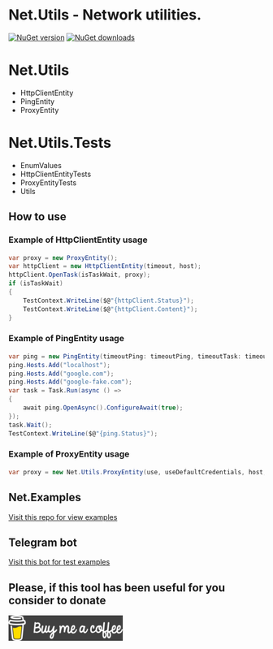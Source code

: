 # **Net.Utils** - Network utilities.

[![NuGet version](https://img.shields.io/nuget/v/Net.Utils.svg?style=flat)](https://www.nuget.org/packages/Net.Utils/)
[![NuGet downloads](https://img.shields.io/nuget/dt/Net.Utils.svg)](https://www.nuget.org/packages/Net.Utils/)

# Net.Utils
- HttpClientEntity
- PingEntity
- ProxyEntity

# Net.Utils.Tests
- EnumValues
- HttpClientEntityTests
- ProxyEntityTests
- Utils

## How to use
### Example of HttpClientEntity usage
```C#
var proxy = new ProxyEntity();
var httpClient = new HttpClientEntity(timeout, host);
httpClient.OpenTask(isTaskWait, proxy);
if (isTaskWait)
{
    TestContext.WriteLine($@"{httpClient.Status}");
    TestContext.WriteLine($@"{httpClient.Content}");
}
```
### Example of PingEntity usage
```C#
var ping = new PingEntity(timeoutPing: timeoutPing, timeoutTask: timeoutTask, useRepeat: false, useStopWatch: useStopWatch);
ping.Hosts.Add("localhost");
ping.Hosts.Add("google.com");
ping.Hosts.Add("google-fake.com");
var task = Task.Run(async () =>
{
    await ping.OpenAsync().ConfigureAwait(true);
});
task.Wait();
TestContext.WriteLine($@"{ping.Status}");
```
### Example of ProxyEntity usage
```C#
var proxy = new Net.Utils.ProxyEntity(use, useDefaultCredentials, host, port, domain, username, password);
```
## Net.Examples
[Visit this repo for view examples](https://github.com/DamianMorozov/Net.Examples)

## Telegram bot
[Visit this bot for test examples](tg://resolve?domain=NetUtilsBot)

## Please, if this tool has been useful for you consider to donate
[![Buy me a coffee](Assets/Buy_me_a_coffee.png?raw=true)](https://www.buymeacoffee.com/DamianVM)
